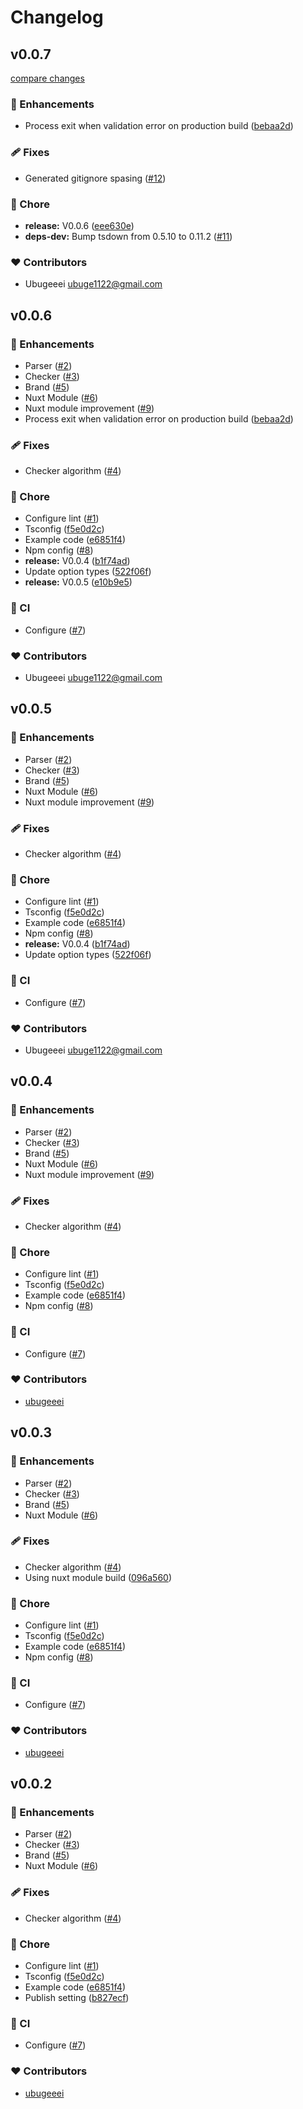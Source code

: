 # Changelog


## v0.0.7

[compare changes](https://github.com/mates-system/schemasset/compare/v0.0.6...v0.0.7)

### 🚀 Enhancements

- Process exit when validation error on production build ([bebaa2d](https://github.com/mates-system/schemasset/commit/bebaa2d))

### 🩹 Fixes

- Generated gitignore spasing ([#12](https://github.com/mates-system/schemasset/pull/12))

### 🏡 Chore

- **release:** V0.0.6 ([eee630e](https://github.com/mates-system/schemasset/commit/eee630e))
- **deps-dev:** Bump tsdown from 0.5.10 to 0.11.2 ([#11](https://github.com/mates-system/schemasset/pull/11))

### ❤️ Contributors

- Ubugeeei <ubuge1122@gmail.com>

## v0.0.6


### 🚀 Enhancements

- Parser ([#2](https://github.com/mates-system/schemasset/pull/2))
- Checker ([#3](https://github.com/mates-system/schemasset/pull/3))
- Brand ([#5](https://github.com/mates-system/schemasset/pull/5))
- Nuxt Module ([#6](https://github.com/mates-system/schemasset/pull/6))
- Nuxt module improvement ([#9](https://github.com/mates-system/schemasset/pull/9))
- Process exit when validation error on production build ([bebaa2d](https://github.com/mates-system/schemasset/commit/bebaa2d))

### 🩹 Fixes

- Checker algorithm ([#4](https://github.com/mates-system/schemasset/pull/4))

### 🏡 Chore

- Configure lint ([#1](https://github.com/mates-system/schemasset/pull/1))
- Tsconfig ([f5e0d2c](https://github.com/mates-system/schemasset/commit/f5e0d2c))
- Example code ([e6851f4](https://github.com/mates-system/schemasset/commit/e6851f4))
- Npm config ([#8](https://github.com/mates-system/schemasset/pull/8))
- **release:** V0.0.4 ([b1f74ad](https://github.com/mates-system/schemasset/commit/b1f74ad))
- Update option types ([522f06f](https://github.com/mates-system/schemasset/commit/522f06f))
- **release:** V0.0.5 ([e10b9e5](https://github.com/mates-system/schemasset/commit/e10b9e5))

### 🤖 CI

- Configure ([#7](https://github.com/mates-system/schemasset/pull/7))

### ❤️ Contributors

- Ubugeeei <ubuge1122@gmail.com>

## v0.0.5


### 🚀 Enhancements

- Parser ([#2](https://github.com/mates-system/schemasset/pull/2))
- Checker ([#3](https://github.com/mates-system/schemasset/pull/3))
- Brand ([#5](https://github.com/mates-system/schemasset/pull/5))
- Nuxt Module ([#6](https://github.com/mates-system/schemasset/pull/6))
- Nuxt module improvement ([#9](https://github.com/mates-system/schemasset/pull/9))

### 🩹 Fixes

- Checker algorithm ([#4](https://github.com/mates-system/schemasset/pull/4))

### 🏡 Chore

- Configure lint ([#1](https://github.com/mates-system/schemasset/pull/1))
- Tsconfig ([f5e0d2c](https://github.com/mates-system/schemasset/commit/f5e0d2c))
- Example code ([e6851f4](https://github.com/mates-system/schemasset/commit/e6851f4))
- Npm config ([#8](https://github.com/mates-system/schemasset/pull/8))
- **release:** V0.0.4 ([b1f74ad](https://github.com/mates-system/schemasset/commit/b1f74ad))
- Update option types ([522f06f](https://github.com/mates-system/schemasset/commit/522f06f))

### 🤖 CI

- Configure ([#7](https://github.com/mates-system/schemasset/pull/7))

### ❤️ Contributors

- Ubugeeei <ubuge1122@gmail.com>

## v0.0.4


### 🚀 Enhancements

- Parser ([#2](https://github.com/mates-system/schemasset/pull/2))
- Checker ([#3](https://github.com/mates-system/schemasset/pull/3))
- Brand ([#5](https://github.com/mates-system/schemasset/pull/5))
- Nuxt Module ([#6](https://github.com/mates-system/schemasset/pull/6))
- Nuxt module improvement ([#9](https://github.com/mates-system/schemasset/pull/9))

### 🩹 Fixes

- Checker algorithm ([#4](https://github.com/mates-system/schemasset/pull/4))

### 🏡 Chore

- Configure lint ([#1](https://github.com/mates-system/schemasset/pull/1))
- Tsconfig ([f5e0d2c](https://github.com/mates-system/schemasset/commit/f5e0d2c))
- Example code ([e6851f4](https://github.com/mates-system/schemasset/commit/e6851f4))
- Npm config ([#8](https://github.com/mates-system/schemasset/pull/8))

### 🤖 CI

- Configure ([#7](https://github.com/mates-system/schemasset/pull/7))

### ❤️ Contributors

- [ubugeeei](https://github.com/ubugeeei)

## v0.0.3


### 🚀 Enhancements

- Parser ([#2](https://github.com/mates-system/schemasset/pull/2))
- Checker ([#3](https://github.com/mates-system/schemasset/pull/3))
- Brand ([#5](https://github.com/mates-system/schemasset/pull/5))
- Nuxt Module ([#6](https://github.com/mates-system/schemasset/pull/6))

### 🩹 Fixes

- Checker algorithm ([#4](https://github.com/mates-system/schemasset/pull/4))
- Using nuxt module build ([096a560](https://github.com/mates-system/schemasset/commit/096a560))

### 🏡 Chore

- Configure lint ([#1](https://github.com/mates-system/schemasset/pull/1))
- Tsconfig ([f5e0d2c](https://github.com/mates-system/schemasset/commit/f5e0d2c))
- Example code ([e6851f4](https://github.com/mates-system/schemasset/commit/e6851f4))
- Npm config ([#8](https://github.com/mates-system/schemasset/pull/8))

### 🤖 CI

- Configure ([#7](https://github.com/mates-system/schemasset/pull/7))

### ❤️ Contributors

- [ubugeeei](https://github.com/ubugeeei)

## v0.0.2


### 🚀 Enhancements

- Parser ([#2](https://github.com/mates-system/schemasset/pull/2))
- Checker ([#3](https://github.com/mates-system/schemasset/pull/3))
- Brand ([#5](https://github.com/mates-system/schemasset/pull/5))
- Nuxt Module ([#6](https://github.com/mates-system/schemasset/pull/6))

### 🩹 Fixes

- Checker algorithm ([#4](https://github.com/mates-system/schemasset/pull/4))

### 🏡 Chore

- Configure lint ([#1](https://github.com/mates-system/schemasset/pull/1))
- Tsconfig ([f5e0d2c](https://github.com/mates-system/schemasset/commit/f5e0d2c))
- Example code ([e6851f4](https://github.com/mates-system/schemasset/commit/e6851f4))
- Publish setting ([b827ecf](https://github.com/mates-system/schemasset/commit/b827ecf))

### 🤖 CI

- Configure ([#7](https://github.com/mates-system/schemasset/pull/7))

### ❤️ Contributors

- [ubugeeei](https://github.com/ubugeeei)

